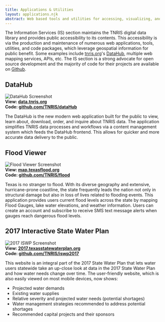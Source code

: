 ```yaml
---
title: Applications & Utilities
layout: applications.njk
abstract: Web based tools and utilities for accessing, visualizing, and interacting with geospatial information.
---
```


The Information Services (IS) section maintains the TNRIS digital data library and provides public accessibility to its contents. This accessibility is via the production and maintenance of numerous web applications, tools, utilities, and code packages, which leverage geospatial information for public benefit. Some examples include <a href="https://tnris.org">tnris.org</a>&#39;s <a href="https://data.tnris.org">DataHub</a>, multiple web mapping services, APIs, etc. The IS section is a strong advocate for open source development and the majority of code for their projects are available on <a href="https://github.com/TNRIS/" target="github">Github</a>.

<h2>DataHub</h2>
<img src="https://cdn.tnris.org/images/dataHub.png" class="img-fluid" alt="DataHub Screenshot" title="data.tnris.org"/>
<div class="well-bg link-well row">
  <div class="col-lg-6">
    <strong>View:
      <a href="https://data.tnris.org" title="data.tnris.org" target="app">data.tnris.org</a>
    </strong>
  </div>
  <div class="col-lg-6">
    <strong>Code:
      <a href="https://github.com/TNRIS/dataHub" title="github.com/TNRIS/dataHub" target="github">github.com/TNRIS/dataHub</a>
    </strong>
  </div>
  <p>
    The DataHub is the new modern web application built for the public to view, learn about, download, order, and inquire about TNRIS data. The application simplifies TNRIS data processes and workflows via a content management system which feeds the DataHub frontend. This allows for quicker and more accurate data delivery to the public.
  </p>
</div>

<h2>Flood Viewer</h2>
<img src="https://cdn.tnris.org/images/flood.png" class="img-fluid" alt="Flood Viewer Screenshot" title="map.texasflood.org"/>
<div class="well-bg link-well row">
  <div class="col-lg-6">
    <strong>View:
      <a href="https://map.texasflood.org" title="map.texasflood.org" target="app">map.texasflood.org</a>
    </strong>
  </div>
  <div class="col-lg-6">
    <strong>Code:
      <a href="https://github.com/TNRIS/flood" title="github.com/TNRIS/flood" target="github">github.com/TNRIS/flood</a>
    </strong>
  </div>
  <p>
    Texas is no stranger to flood. With its diverse geography and extensive, hurricane-prone coastline, the state frequently leads the nation not only in structural damage but also in loss of lives related to flooding events. This application provides users current flood levels across the state by mapping Flood Gauges, lake water elevations, and weather information. Users can create an account and subscribe to receive SMS text message alerts when gauges reach dangerous flood levels.
  </p>
</div>

<h2>2017 Interactive State Water Plan</h2>
<img src="https://cdn.tnris.org/images/iswp2017.png" class="img-fluid" alt="2017 ISWP Screenshot" title="2017.texasstatewaterplan.org"/>
<div class="well-bg link-well row">
  <div class="col-lg-6">
    <strong>View:
      <a href="https://2017.texasstatewaterplan.org" title="2017.texasstatewaterplan.org" target="app">2017.texasstatewaterplan.org</a>
    </strong>
  </div>
  <div class="col-lg-6">
    <strong>Code:
      <a href="https://github.com/TNRIS/iswp2017" title="github.com/TNRIS/iswp2017" target="github">github.com/TNRIS/iswp2017</a>
    </strong>
  </div>
  <p>
    This website is an integral part of the 2017 State Water Plan that lets water users statewide take an up-close look at data in the 2017 State Water Plan and how water needs change over time. The user-friendly website, which is also easily viewed on most mobile devices, now shows:
  </p>
  <ul>
    <li>Projected water demands</li>
    <li>Existing water supplies</li>
    <li>Relative severity and projected water needs (potential shortages)</li>
    <li>Water management strategies recommended to address potential shortages</li>
    <li>Recommended capital projects and their sponsors</li>
  </ul>
</div>

<!-- <h2>Geospatial Emergency Management Support System (GEMSS) Version 2.0</h2>
<img src="https://cdn.tnris.org/images/gemss2.png" class="img-fluid" alt="GEMSS2 Screenshot" title="gemss2.tnris.org"/>
<div class="well-bg link-well row">
  <div class="col-lg-6">
    <strong>View:
      <a href="https://gemss2.tnris.org/" title="gemss2.tnris.org" target="app">gemss2.tnris.org</a>
    </strong>
  </div>
  <p>
    The Geospatial Emergency Management Support System (GEMSS) was developed using the Hazard Mitigation Grant Program (HMGP) managed by the Texas Division of Emergency Management (TDEM). It is the first coordinated effort to create an infrastructure in which data collected during and after major disasters can be integrated with real-time and existing geospatial data.
  </p>
  <p>
    GEMSS allows the data to be presented in a useful and compelling manner, without requiring specialized knowledge of GIS data or applications. GEMSS is designed to become the public domain tool to support emergency activities.
  </p>
</div> -->
